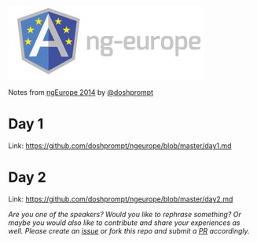![ngEurope 2014](https://raw.githubusercontent.com/doshprompt/ngeurope/master/ng-europe-horizontal-on-black.png)

Notes from [ngEurope 2014](http://ngeurope.org/) by [@doshprompt](http://twitter.com/doshprompt)

# Day 1

Link: https://github.com/doshprompt/ngeurope/blob/master/day1.md

# Day 2

Link: https://github.com/doshprompt/ngeurope/blob/master/day2.md

_Are you one of the speakers? Would you like to rephrase something? Or maybe you would also like to contribute and share your experiences as well. Please create an [issue](https://github.com/doshprompt/fbf8/issues) or fork this repo and submit a [PR](https://github.com/doshprompt/fbf8/pulls) accordingly._